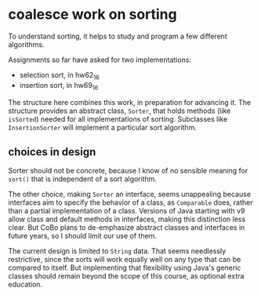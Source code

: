 # coalesce work on sorting

To understand sorting, it helps to study and program a few
different algorithms. 

Assignments so far have asked for two implementations: 
* selection sort, in hw62<sub>16</sub>
* insertion sort, in hw69<sub>16</sub>

The structure here combines this work,
in preparation for advancing it.
The structure provides an abstract class, `Sorter`,
that holds methods (like `isSorted`) needed for all
implementations of sorting.
Subclasses like `InsertionSorter` will implement
a particular sort algorithm.

## choices in design
Sorter should not be concrete, because I know of no sensible meaning
for `sort()` that is independent of a sort algorithm.

The other choice, making `Sorter` an interface, seems unappealing because
interfaces aim to specify the behavior of a class, as `Comparable` does,
rather than a partial implementation of a class. 
Versions of Java starting with v9 allow class and default
methods in interfaces, making this distinction less clear.
But CoBo plans to de-emphasize abstract classes and interfaces
in future years, so I should limit our use of them.

The current design is limited to `String` data.
That seems needlessly restrictive, since
the sorts will work equally well
on any type that can be compared to itself.
But implementing that  flexibility using Java's generic classes
should remain beyond
the scope of this course, as optional extra education.

